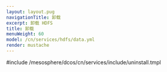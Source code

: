 ```yaml
---
layout: layout.pug
navigationTitle: 卸载
excerpt: 卸载 HDFS
title: 卸载
menuWeight: 60
model: /cn/services/hdfs/data.yml
render: mustache
---
```


#include /mesosphere/dcos/cn/services/include/uninstall.tmpl
